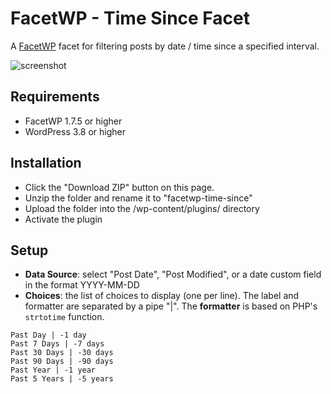 FacetWP - Time Since Facet
==================

A [FacetWP](https://facetwp.com/) facet for filtering posts by date / time since a specified interval.

![screenshot](http://i.imgur.com/seie2lY.png)

## Requirements
* FacetWP 1.7.5 or higher
* WordPress 3.8 or higher

## Installation
* Click the "Download ZIP" button on this page.
* Unzip the folder and rename it to "facetwp-time-since"
* Upload the folder into the /wp-content/plugins/ directory
* Activate the plugin

## Setup
* **Data Source**: select "Post Date", "Post Modified", or a date custom field in the format YYYY-MM-DD
* **Choices**: the list of choices to display (one per line). The label and formatter are separated by a pipe "|". The **formatter** is based on PHP's `strtotime` function.

```
Past Day | -1 day
Past 7 Days | -7 days
Past 30 Days | -30 days
Past 90 Days | -90 days
Past Year | -1 year
Past 5 Years | -5 years
```
